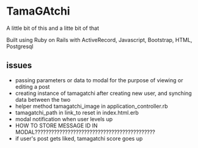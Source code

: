 # TamaGAtchi

A little bit of this and a litte bit of that

Built using Ruby on Rails with ActiveRecord, Javascript, Bootstrap, HTML, Postgresql

## issues
- passing parameters or data to modal for the purpose of viewing or editing a post
- creating instance of tamagatchi after creating new user, and synching data between the two
- helper method tamagatchi_image in application_controller.rb
- tamagatchi_path in link_to reset in index.html.erb
- modal notification when user levels up
- HOW TO STORE MESSAGE ID IN MODAL????????????????????????????????????????????
- if user's post gets liked, tamagatchi score goes up
